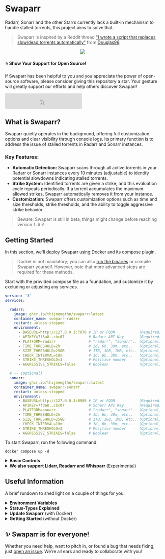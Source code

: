 # Swaparr

Radarr, Sonarr and the other Starrs currently lack a built-in mechanism to handle stalled torrents, this project aims to solve that.

> Swaparr is inspired by a Reddit thread ["I wrote a script that replaces slow/dead torrents automatically"](https://www.reddit.com/r/radarr/comments/101q31k/i_wrote_a_script_that_replaces_slowdead_torrents/) from [Douglas96](https://www.reddit.com/user/Douglas96/).

<p align="center">
  <img src="https://i.imgur.com/7D84ooQ.png?s=128">
</p>


#### ⭐ Show Your Support for Open Source!

If Swaparr has been helpful to you and you appreciate the power of open-source software, please consider giving this repository a star. Your gesture will greatly support our efforts and help others discover Swaparr!

<iframe src="https://stars.devunltd.com/badge.html?user=thijmengthn&repo=swaparr&button=false&stargazers=true&theme=inline" frameborder="0" scrolling="0" width="250" height="50" title="Star on GitHub"></iframe>

## What is Swaparr?

Swaparr quietly operates in the background, offering full customization options and clear visibility through console logs. Its primary function is to address the issue of stalled torrents in Radarr and Sonarr instances.

### Key Features:

- **Automatic Detection:** Swaparr scans through all active torrents in your Radarr or Sonarr instances every 10 minutes (adjustable) to identify potential slowdowns indicating stalled torrents.
- **Strike System:** Identified torrents are given a strike, and this evaluation cycle repeats periodically. If a torrent accumulates the maximum allowed strikes, Swaparr automatically removes it from your instance.
- **Customization:** Swaparr offers customization options such as time and size thresholds, strike thresholds, and the ability to toggle aggressive strike behavior.

> Beware: Swaparr is still in beta, things might change before reaching version ` 1.0.0 `

## Getting Started

In this section, we'll deploy Swaparr using Docker and its compose plugin.

> Docker is not mandatory; you can also [run the binaries](#prerequisites) or compile Swaparr yourself. However, note that more advanced steps are required for these methods.

Start with the provided compose file as a foundation, and customize it by excluding or adjusting any services.

```yml
version: '3'
services:

  radarr:
    image: ghcr.io/thijmengthn/swaparr:latest
    container_name: swaparr-radarr
    restart: unless-stopped
    environment:
      - BASEURL=http://127.0.0.1:7878 # IP or FQDN           (Required)
      - APIKEY=7f3a8..cbc07           # Radarr API Key       (Required)                
      - PLATFORM=radarr               # "radarr", "sonarr".. (Optional) default: radarr
      - TIME_THRESHOLD=2h             # 1d, 6h, 30m, etc..   (Optional) default: 2h    
      - SIZE_THRESHOLD=25GB           # 1TB, 1GB, 1MB, etc.. (Optional) default: 25GB  
      - CHECK_INTERVAL=10m            # 1d, 6h, 30m, etc..   (Optional) default: 10m   
      - STRIKE_THRESHOLD=3            # Positive number      (Optional) default: 3     
      - AGGRESSIVE_STRIKES=false      # Boolean              (Optional) default: false 

  # -- (Optional)
  sonarr: 
    image: ghcr.io/thijmengthn/swaparr:latest
    container_name: swaparr-sonarr
    restart: unless-stopped
    environment:
      - BASEURL=http://127.0.0.1:8989 # IP or FQDN           (Required)
      - APIKEY=7f3a8..cbc07           # Sonarr API Key       (Required)                
      - PLATFORM=sonarr               # "radarr", "sonarr".. (Optional) default: radarr
      - TIME_THRESHOLD=2h             # 1d, 6h, 30m, etc..   (Optional) default: 2h    
      - SIZE_THRESHOLD=25GB           # 1TB, 1GB, 1MB, etc.. (Optional) default: 25GB  
      - CHECK_INTERVAL=10m            # 1d, 6h, 30m, etc..   (Optional) default: 10m   
      - STRIKE_THRESHOLD=3            # Positive number      (Optional) default: 3     
      - AGGRESSIVE_STRIKES=false      # Boolean              (Optional) default: false 
```

To start Swaparr, run the following command:

```
docker compose up -d
```

<details>
  <summary>
    <strong>Basic Controls</strong>
  </summary>

  ### Monitor

  You can monitor Swaparr's activities and track the processing of torrents by executing the following command. Omit the ` <platform> ` parameter to view logs for all platforms:

  ```
  docker compose logs <platform>
  ```

  ### Shutdown

  To shut down Swaparr, execute the following command:

  ```
  docker compose down
  ```

  
  ### Update

  To easily update Swaparr; pull the latest image and restart your containers:

  ```
  docker compose pull && docker compose down && docker compose up -d
  ```
</details>

<details>
  <summary>
    <strong>We also support Lidarr, Readarr and Whisparr</strong> (Experimental)
  </summary>

  ```yml
  version: '3'
  services:

    radarr:
      image: ghcr.io/thijmengthn/swaparr:latest
      container_name: swaparr-radarr
      restart: unless-stopped
      environment:
        - BASEURL=http://127.0.0.1:7878 # IP or FQDN           (Required)
        - APIKEY=7f3a8..cbc07           # Radarr API Key       (Required)                
        - PLATFORM=radarr               # "radarr", "sonarr".. (Optional) default: radarr
        - TIME_THRESHOLD=2h             # 1d, 6h, 30m, etc..   (Optional) default: 2h    
        - SIZE_THRESHOLD=25GB           # 1TB, 1GB, 1MB, etc.. (Optional) default: 25GB  
        - CHECK_INTERVAL=10m            # 1d, 6h, 30m, etc..   (Optional) default: 10m   
        - STRIKE_THRESHOLD=3            # Positive number      (Optional) default: 3     
        - AGGRESSIVE_STRIKES=false      # Boolean              (Optional) default: false 

    # -- (Optional)
    sonarr: 
      image: ghcr.io/thijmengthn/swaparr:latest
      container_name: swaparr-sonarr
      restart: unless-stopped
      environment:
        - BASEURL=http://127.0.0.1:8989 # IP or FQDN           (Required)
        - APIKEY=7f3a8..cbc07           # Sonarr API Key       (Required)                
        - PLATFORM=sonarr               # "radarr", "sonarr".. (Optional) default: radarr
        - TIME_THRESHOLD=2h             # 1d, 6h, 30m, etc..   (Optional) default: 2h    
        - SIZE_THRESHOLD=25GB           # 1TB, 1GB, 1MB, etc.. (Optional) default: 25GB  
        - CHECK_INTERVAL=10m            # 1d, 6h, 30m, etc..   (Optional) default: 10m   
        - STRIKE_THRESHOLD=3            # Positive number      (Optional) default: 3     
        - AGGRESSIVE_STRIKES=false      # Boolean              (Optional) default: false 

    # -- (Optional)
    lidarr: 
      image: ghcr.io/thijmengthn/swaparr:latest
      container_name: swaparr-lidarr
      restart: unless-stopped
      environment:
        - BASEURL=http://127.0.0.1:8989 # IP or FQDN           (Required)
        - APIKEY=7f3a8..cbc07           # Lidarr API Key       (Required)                
        - PLATFORM=lidarr               # "radarr", "sonarr".. (Optional) default: radarr
        - TIME_THRESHOLD=2h             # 1d, 6h, 30m, etc..   (Optional) default: 2h    
        - SIZE_THRESHOLD=25GB           # 1TB, 1GB, 1MB, etc.. (Optional) default: 25GB  
        - CHECK_INTERVAL=10m            # 1d, 6h, 30m, etc..   (Optional) default: 10m   
        - STRIKE_THRESHOLD=3            # Positive number      (Optional) default: 3     
        - AGGRESSIVE_STRIKES=false      # Boolean              (Optional) default: false 

    # -- (Optional)
    readarr: 
      image: ghcr.io/thijmengthn/swaparr:latest
      container_name: swaparr-readarr
      restart: unless-stopped
      environment:
        - BASEURL=http://127.0.0.1:8989 # IP or FQDN           (Required)
        - APIKEY=7f3a8..cbc07           # Readarr API Key      (Required)                
        - PLATFORM=readarr              # "radarr", "sonarr".. (Optional) default: radarr
        - TIME_THRESHOLD=2h             # 1d, 6h, 30m, etc..   (Optional) default: 2h    
        - SIZE_THRESHOLD=25GB           # 1TB, 1GB, 1MB, etc.. (Optional) default: 25GB  
        - CHECK_INTERVAL=10m            # 1d, 6h, 30m, etc..   (Optional) default: 10m   
        - STRIKE_THRESHOLD=3            # Positive number      (Optional) default: 3     
        - AGGRESSIVE_STRIKES=false      # Boolean              (Optional) default: false 

    # -- (Optional)
    whisparr: 
      image: ghcr.io/thijmengthn/swaparr:latest
      container_name: swaparr-whisparr
      restart: unless-stopped
      environment:
        - BASEURL=http://127.0.0.1:8989 # IP or FQDN           (Required)
        - APIKEY=7f3a8..cbc07           # Whisparr API Key     (Required)                
        - PLATFORM=whisparr             # "radarr", "sonarr".. (Optional) default: radarr
        - TIME_THRESHOLD=2h             # 1d, 6h, 30m, etc..   (Optional) default: 2h    
        - SIZE_THRESHOLD=25GB           # 1TB, 1GB, 1MB, etc.. (Optional) default: 25GB  
        - CHECK_INTERVAL=10m            # 1d, 6h, 30m, etc..   (Optional) default: 10m   
        - STRIKE_THRESHOLD=3            # Positive number      (Optional) default: 3     
        - AGGRESSIVE_STRIKES=false      # Boolean              (Optional) default: false 
  ```
</details>

## Useful Information

A brief rundown to shed light on a couple of things for you:

<details>
  <summary>
    <strong>Environment Variables</strong>
  </summary>

  | Name              | Default              |  Description                                                                                     |
  |-------------------|----------------------|  -------------------------------------------------------------------------------------------------|
  | BASEURL           | `http://127.0.0.1:7878` | The URL of either a Sonarr or Radarr  instance.                                                |
  | APIKEY            | `7f3a8..cbc07`         | The API key required for accessing the Radarr or   Sonarr instance.                             |
  | PLATFORM          | `radarr`              | Indicates the platform with which Swaparr interacts,  either `radarr`, `sonarr`, `lidarr`, `readarr` and `whisparr`.|
  | TIME_THRESHOLD    | `2h`                  | The duration threshold for torrents to be considered  stalled; torrents exceeding this limit will be removed. |
  | SIZE_THRESHOLD    | `25GB`                | The size limit for torrents to be ignored; torrents   exceeding this limit will not be processed. |
  | CHECK_INTERVAL    | `10m`                 | The interval at which Swaparr monitors  torrents.                                               |
  | STRIKE_THRESHOLD  | `3`                   | The number of strikes a torrent needs to reach  before it is subject to removal.                |
  | AGGRESSIVE_STRIKES| `false`               | Enables the removal of stalled torrents and those   stuck fetching metadata.                      |
</details>

<details>
  <summary>
    <strong>Status-Types Explained</strong>
  </summary>

  | Type | Meaning |
  | --- | --- |
  | `Normal`  | Not stalled or slow, will not be striked. |
  | `Pending` | Fetching metadata or stalled (can be bypassed with `aggressive_strikes`). |
  | `Striked` | Flagged as slow or stalled, pending removal. |
  | `Removed` | Removed from Radarr / Sonarr. |
  | `Ignored` | Outside of threshold bounds. |
</details>

<details>
  <summary>
    <strong>Update Swaparr</strong> (with Docker)
  </summary>

  Updating Swaparr with Docker is a breeze. Just pull the latest image and restart your containers with the following simple steps:

  ### Download the latest image

  ```
  docker compose pull
  ```

  ### Restart Swaparr

  ```
  docker compose down && docker compose up -d
  ```

</details>

<details>
  <summary>
    <strong>Getting Started</strong> (without Docker)
  </summary>

  #### Prerequisites

  To begin, [download the executable](https://github.com/ThijmenGThN/swaparr/releases) compatible   with your operating system.

  Before running Swaparr, manually set the required [environment variables](#environment-variables).

  > Note: You do not need to define every environment variable; only the ones you need and those  that are required.

  #### Powershell

  ```
  $Env:<variable>="<value>"
  ```

  #### Shell

  ```
  export <variable>="<value>"
  ```

  #### Run Swaparr

  You should now be able to run Swaparr directly from the binary file.
</details>

## ✨ Swaparr is for everyone!

Whether you need help, want to pitch in, or found a bug that needs fixing, just [open an issue](https://github.com/ThijmenGThN/swaparr/issues). We're all ears and ready to collaborate with you!
